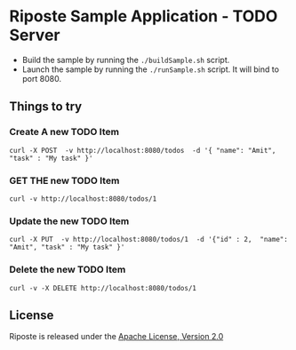 # Riposte Sample Application - TODO Server

* Build the sample by running the `./buildSample.sh` script.
* Launch the sample by running the `./runSample.sh` script. It will bind to port 8080. 
 
## Things to try

### Create A new TODO Item

`curl -X POST  -v http://localhost:8080/todos  -d '{ "name": "Amit", "task" : "My task" }'`

### GET THE new TODO Item

`curl -v http://localhost:8080/todos/1`

### Update the new TODO Item
`curl -X PUT  -v http://localhost:8080/todos/1  -d '{"id" : 2,  "name": "Amit", "task" : "My task" }'`

### Delete the new TODO Item

`curl -v -X DELETE http://localhost:8080/todos/1`

## License

Riposte is released under the [Apache License, Version 2.0](http://www.apache.org/licenses/LICENSE-2.0)
